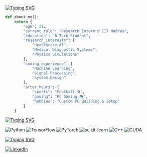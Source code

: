 [![Typing SVG](https://readme-typing-svg.demolab.com?font=Fira+Code&weight=600&size=32&duration=3000&pause=10000&color=FF6B6B&random=false&width=500&height=70&lines=Hi%2C+I%27m+Achuthan!+%F0%9F%91%8B)](https://git.io/typing-svg)

```python
def about_me():
    return {
        "age": 21,
        "current_role": "Research Intern @ IIT Madras",
        "education": "B.Tech Student",
        "research_interests": [
            "Healthcare AI",
            "Medical Diagnostic Systems",
            "Physics Simulations"
        ],
        "coding_experience": [
            "Machine Learning",
            "Signal Processing",
            "System Design"
        ],
        "after_hours": {
            "sports": "Football ⚽",
            "gaming": "PC Gaming 🎮",
            "hobbies": "Custom PC Building & Setup"
        }
    }
```

[![Typing SVG](https://readme-typing-svg.demolab.com?font=Fira+Code&weight=500&size=24&duration=3000&pause=10000&color=38BDF8&random=false&width=500&height=45&lines=Tech+Stack+%F0%9F%9B%A0)](https://git.io/typing-svg)

![Python](https://img.shields.io/badge/Python-FFD43B?style=for-the-badge&logo=python&logoColor=blue)
![TensorFlow](https://img.shields.io/badge/TensorFlow-FF6F00?style=for-the-badge&logo=tensorflow&logoColor=white)
![PyTorch](https://img.shields.io/badge/PyTorch-EE4C2C?style=for-the-badge&logo=pytorch&logoColor=white)
![scikit-learn](https://img.shields.io/badge/scikit--learn-%23F7931E.svg?style=for-the-badge&logo=scikit-learn&logoColor=white)
![C++](https://img.shields.io/badge/C%2B%2B-00599C?style=for-the-badge&logo=c%2B%2B&logoColor=white)
![CUDA](https://img.shields.io/badge/CUDA-76B900?style=for-the-badge&logo=nvidia&logoColor=white)

[![Typing SVG](https://readme-typing-svg.demolab.com?font=Fira+Code&weight=500&size=24&duration=3000&pause=10000&color=4ADE80&random=false&width=500&height=45&lines=Connect+With+Me+%F0%9F%93%AB)](https://git.io/typing-svg)

[![LinkedIn](https://img.shields.io/badge/LinkedIn-0077B5?style=for-the-badge&logo=linkedin&logoColor=white)](https://www.linkedin.com/in/achuthan-rathinam-5b83b22a7/)
